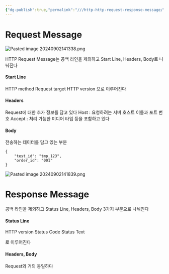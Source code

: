 ```yaml
---
{"dg-publish":true,"permalink":"///http-http-request-response-message/","dgPassFrontmatter":true}
---
```



# Request Message

![Pasted image 20240902141338.png](/img/user/%EC%B2%A8%EB%B6%80%ED%8C%8C%EC%9D%BC/Pasted%20image%2020240902141338.png)

HTTP Request Message는 공백 라인을 제외하고 Start Line, Headers, Body로 나눠진다

#### Start Line

HTTP method
Request target
HTTP version
으로 이루어진다

#### Headers

Request에 대한 추가 정보를 담고 있다
Host : 요청하려는 서버 호스트 이름과 포트 번호
Accept : 처리 가능한 미디어 타입
등을 포함하고 있다

#### Body

전송하는 데이터를 담고 있는 부분

```
{
    "test_id": "tmp_123",
    "order_id": "001"
}

```

![Pasted image 20240902141839.png](/img/user/%EC%B2%A8%EB%B6%80%ED%8C%8C%EC%9D%BC/Pasted%20image%2020240902141839.png)

# Response Message

공백 라인을 제외하고 Status Line, Headers, Body 3가지 부분으로 나눠진다

#### Status Line

HTTP version
Status Code
Status Text

로 이루어진다

#### Headers, Body

Request와 거의 동일하다